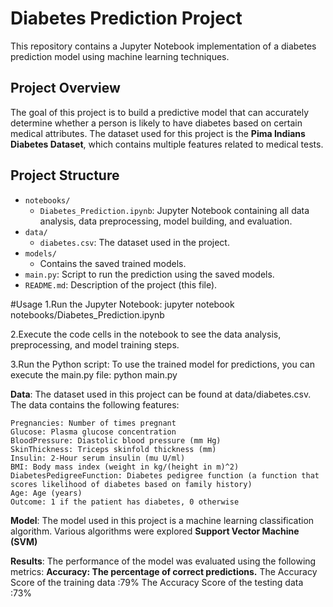 # Diabetes Prediction Project

This repository contains a Jupyter Notebook implementation of a diabetes prediction model using machine learning techniques.

## Project Overview

The goal of this project is to build a predictive model that can accurately determine whether a person is likely to have diabetes based on certain medical attributes. The dataset used for this project is the **Pima Indians Diabetes Dataset**, which contains multiple features related to medical tests.

## Project Structure

- `notebooks/`
  - `Diabetes_Prediction.ipynb`: Jupyter Notebook containing all data analysis, data preprocessing, model building, and evaluation.
- `data/`
  - `diabetes.csv`: The dataset used in the project.
- `models/`
  - Contains the saved trained models.
- `main.py`: Script to run the prediction using the saved models.
- `README.md`: Description of the project (this file).

#Usage
1.Run the Jupyter Notebook:
    jupyter notebook notebooks/Diabetes_Prediction.ipynb

2.Execute the code cells in the notebook to see the data analysis, preprocessing, and model training steps.

3.Run the Python script: To use the trained model for predictions, you can execute the main.py file:
    python main.py

**Data**:
  The dataset used in this project can be found at data/diabetes.csv. The data contains the following features:

    Pregnancies: Number of times pregnant
    Glucose: Plasma glucose concentration
    BloodPressure: Diastolic blood pressure (mm Hg)
    SkinThickness: Triceps skinfold thickness (mm)
    Insulin: 2-Hour serum insulin (mu U/ml)
    BMI: Body mass index (weight in kg/(height in m)^2)
    DiabetesPedigreeFunction: Diabetes pedigree function (a function that scores likelihood of diabetes based on family history)
    Age: Age (years)
    Outcome: 1 if the patient has diabetes, 0 otherwise

**Model**:
  The model used in this project is a machine learning classification algorithm. Various algorithms were explored
      **Support Vector Machine (SVM)**

**Results**: 
  The performance of the model was evaluated using the following metrics:
    **Accuracy: The percentage of correct predictions.**
        The Accuracy Score of the training data :79%
        The Accuracy Score of the testing data :73%

